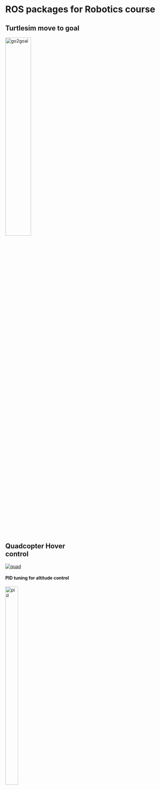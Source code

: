 # ROS packages for Robotics course

## Turtlesim move to goal
<div>
<img src="http://wiki.ros.org/turtlesim/Tutorials/Go%20to%20Goal?action=AttachFile&do=get&target=gotogoal.png" alt="go2goal" border="0" width="40%"  height="40%"/></div>
<div>
<div style="width:50%">
  


## Quadcopter Hover control
<a href="https://ibb.co/T1V67FG"><img src="https://i.ibb.co/zFypB0g/quad.png" alt="quad" border="0" ></a></div>
<div style="width:50%">

#### PID tuning for altitude control
<a href="https://ibb.co/5BFhwY7"><img src="https://i.ibb.co/m685gvx/pid.png" alt="pid" border="0" width="40%"  height="40%"></a>
</div>
</div>
